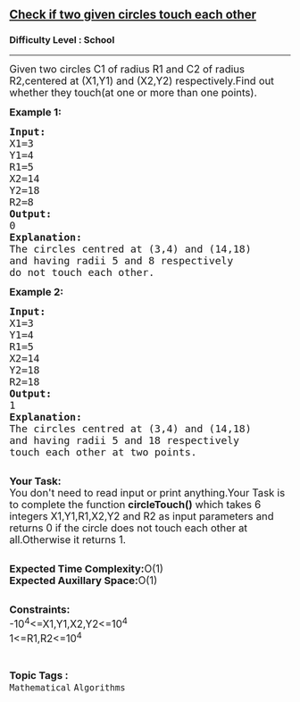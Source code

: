 <h2><a href="https://www.geeksforgeeks.org/problems/checcheck-if-two-given-circles-touch-each-other5038/1?page=1&difficulty=School&status=unsolved&sortBy=submissions">Check if two given circles touch each other</a></h2><h3>Difficulty Level : School</h3><hr><div class="problems_problem_content__Xm_eO"><p><span style="font-size: 18px;">Given two circles C1 of radius R1 and C2 of radius R2,centered at (X1,Y1) and (X2,Y2) respectively.Find out whether they touch(at one or more than one points).</span></p>
<p><span style="font-size: 18px;"><strong>Example 1:</strong></span></p>
<pre><span style="font-size: 18px;"><strong>Input:</strong>
X1=3
Y1=4
R1=5
X2=14
Y2=18
R2=8
<strong>Output:</strong>
0
<strong>Explanation:</strong>
The circles centred at (3,4) and (14,18)
and having radii 5 and 8 respectively
do not touch each other.</span></pre>
<p><span style="font-size: 18px;"><strong>Example 2:</strong></span></p>
<pre><span style="font-size: 18px;"><strong>Input:</strong>
X1=3
Y1=4
R1=5
X2=14
Y2=18
R2=18
<strong>Output:</strong>
1
<strong>Explanation:</strong>
The circles centred at (3,4) and (14,18)
and having radii 5 and 18 respectively
touch each other at two points.</span></pre>
<p><br><span style="font-size: 18px;"><strong>Your Task:</strong><br>You don't need to read input or print anything.Your Task is to complete the function <strong>circleTouch()</strong> which takes 6 integers X1,Y1,R1,X2,Y2 and R2 as input parameters and returns 0 if the circle does not touch each other at all.Otherwise it returns 1.</span></p>
<p><br><span style="font-size: 18px;"><strong>Expected Time Complexity:</strong>O(1)<br><strong>Expected Auxillary Space:</strong>O(1)</span></p>
<p><br><span style="font-size: 18px;"><strong>Constraints:</strong><br>-10<sup>4</sup>&lt;=X1,Y1,X2,Y2&lt;=10<sup>4</sup><br>1&lt;=R1,R2&lt;=10<sup>4</sup></span></p></div><br><p><span style=font-size:18px><strong>Topic Tags : </strong><br><code>Mathematical</code>&nbsp;<code>Algorithms</code>&nbsp;